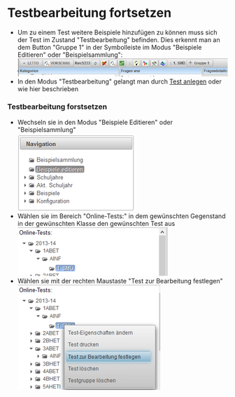# Testbearbeitung fortsetzen
* Um zu einem Test weitere Beispiele hinzufügen zu können muss sich der Test im Zustand "Testbearbeitung" befinden. Dies erkennt man an dem Button "Gruppe 1" in der Symbolleiste im Modus "Beispiele Editieren" oder "Beispielsammlung":
<br>![ClipCapIt-190927-093051.PNG](ClipCapIt-190927-093051.PNG)
* In den Modus "Testbearbeitung" gelangt man durch [Test anlegen](../Testanlegen/index.md) oder wie hier beschrieben
###  Testbearbeitung forstsetzen 
* Wechseln sie in den Modus "Beispiele Editieren" oder "Beispielsammlung"
<br>![ClipCapIt-190927-090113.PNG](ClipCapIt-190927-090113.PNG)
* Wählen sie im Bereich "Online-Tests:" in dem gewünschten Gegenstand in der gewünschten Klasse den gewünschten Test aus
<br>![ClipCapIt-190927-094805.PNG](ClipCapIt-190927-094805.PNG)
* Wählen sie mit der rechten Maustaste "Test zur Bearbeitung festlegen"
<br>![ClipCapIt-190927-094849.PNG](ClipCapIt-190927-094849.PNG)

